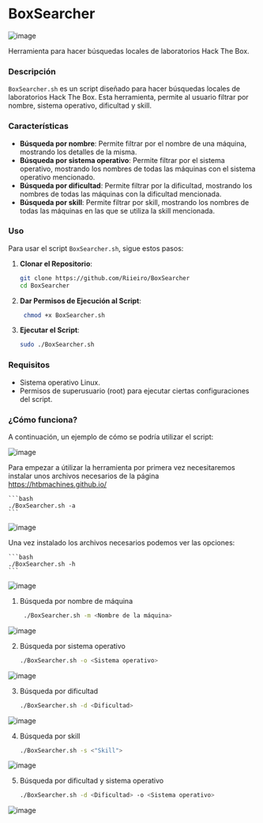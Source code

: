 # BoxSearcher
![image](https://github.com/user-attachments/assets/1e22e43c-76d8-42f7-adaf-360c2bf997ae)

Herramienta para hacer búsquedas locales de laboratorios Hack The Box.

### Descripción

`BoxSearcher.sh` es un script diseñado para hacer búsquedas locales de laboratorios Hack The Box. Esta herramienta, permite al usuario filtrar por nombre, sistema operativo, dificultad y skill. 

### Características

- **Búsqueda por nombre**: Permite filtrar por el nombre de una máquina, mostrando los detalles de la misma.
- **Búsqueda por sistema operativo**: Permite filtrar por el sistema operativo, mostrando los nombres de todas las máquinas con el sistema operativo mencionado.
- **Búsqueda por dificultad**: Permite filtrar por la dificultad, mostrando los nombres de todas las máquinas con la dificultad mencionada.
- **Búsqueda por skill**: Permite filtrar por skill, mostrando los nombres de todas las máquinas en las que se utiliza la skill mencionada.
### Uso

Para usar el script `BoxSearcher.sh`, sigue estos pasos:

1. **Clonar el Repositorio**:

    ```bash
    git clone https://github.com/Riieiro/BoxSearcher
    cd BoxSearcher
    ```

2. **Dar Permisos de Ejecución al Script**:

   ```bash
    chmod +x BoxSearcher.sh
    ```

3. **Ejecutar el Script**:
 
    ```bash
    sudo ./BoxSearcher.sh
    ```

### Requisitos

- Sistema operativo Linux.
- Permisos de superusuario (root) para ejecutar ciertas configuraciones del script.

### ¿Cómo funciona?

A continuación, un ejemplo de cómo se podría utilizar el script:

![image](https://github.com/user-attachments/assets/6f789c92-cb8a-4ffc-ae35-087ad5513075)

Para empezar a útilizar la herramienta por primera vez necesitaremos instalar unos archivos necesarios de la página https://htbmachines.github.io/
    
    ```bash
    ./BoxSearcher.sh -a
    ```
![image](https://github.com/user-attachments/assets/4a22e25f-0779-44ea-8de2-cb04cba636ae)

Una vez instalado los archivos necesarios podemos ver las opciones:
    
    ```bash
    ./BoxSearcher.sh -h
    ```
![image](https://github.com/user-attachments/assets/f69d3169-13ac-4aa2-9379-372f6ba7d480)

1. Búsqueda por nombre de máquina

   ```bash
    ./BoxSearcher.sh -m <Nombre de la máquina>
    ```
![image](https://github.com/user-attachments/assets/09b32a31-36ff-4fd9-a85e-ddfe6db8027b)

2. Búsqueda por sistema operativo

    ```bash
    ./BoxSearcher.sh -o <Sistema operativo>
    ```
![image](https://github.com/user-attachments/assets/70d4e46d-301d-4a79-bf56-8f0cfd779379)

3. Búsqueda por dificultad

    ```bash
    ./BoxSearcher.sh -d <Dificultad>
    ```

![image](https://github.com/user-attachments/assets/e2c0524b-570c-49a1-a8a1-02d7bd7b41ac)

4. Búsqueda por skill

    ```bash
    ./BoxSearcher.sh -s <"Skill">
    ```

![image](https://github.com/user-attachments/assets/85749992-004e-4e49-80a1-2f21e37eb8da)

5. Búsqueda por dificultad y sistema operativo

    ```bash
    ./BoxSearcher.sh -d <Dificultad> -o <Sistema operativo>
    ```
![image](https://github.com/user-attachments/assets/bd089213-3230-4e97-8ece-fb948ffab939)
